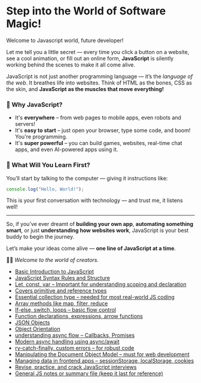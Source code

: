 # Step into the World of Software Magic!
 
Welcome to Javascript world, future developer!

Let me tell you a little secret — every time you click a button on a website, see a cool animation, or fill out an online form, **JavaScript** is silently working behind the scenes to make it all come alive.

JavaScript is not just another programming language — it’s the *language of the web*. It breathes life into websites. Think of HTML as the bones, CSS as the skin, and **JavaScript as the muscles that move everything!**

### 🚀 Why JavaScript?

* It's **everywhere** – from web pages to mobile apps, even robots and servers!
* It's **easy to start** – just open your browser, type some code, and boom! You're programming.
* It's **super powerful** – you can build games, websites, real-time chat apps, and even AI-powered apps using it.

### 🧠 What Will You Learn First?

You’ll start by talking to the computer — giving it instructions like:

```javascript
console.log("Hello, World!");
```

This is your first conversation with technology — and trust me, it listens well!

---

So, if you’ve ever dreamt of **building your own app**, **automating something smart**, or just **understanding how websites work**, JavaScript is your best buddy to begin the journey.

Let’s make your ideas come alive — **one line of JavaScript at a time**.

🧑‍🏫 *Welcome to the world of creators.*

   - <a href="https://github.com/RaviTambade/TFLNodeJS/blob/main/notes/javascript/BasicsJS.md"> Basic Introduction to JavaScript</a> <!-- Start here for basic introduction to JavaScript. -->
   - <a href="https://github.com/RaviTambade/TFLNodeJS/blob/main/notes/javascript/syntax.md">JavaScript Syntax Rules and Structure</a> <!-- Covers JavaScript syntax rules and structure. -->
   - <a href="https://github.com/RaviTambade/TFLNodeJS/blob/main/notes/javascript/variableconst.md">Let, const, var – Important for understanding scoping and declaration</a> <!-- Let, const, var – important for understanding scoping and declaration. -->
   - <a href="https://github.com/RaviTambade/TFLNodeJS/blob/main/notes/javascript/datatypes.md">Covers primitive and reference types</a> <!-- Covers primitive and reference types. -->
   - <a href="https://github.com/RaviTambade/TFLNodeJS/blob/main/notes/javascript/arrays.md">Essential collection type – needed for most real-world JS coding</a> <!-- Essential collection type – needed for most real-world JS coding. -->
   - <a href="https://github.com/RaviTambade/TFLNodeJS/blob/main/notes/javascript/ArrayOperations.md">Array methods like map, filter, reduce</a> <!-- Covers advanced array methods like map, filter, reduce. -->
   - <a href="https://github.com/RaviTambade/TFLNodeJS/blob/main/notes/javascript/controlstatement.md">If-else, switch, loops – basic flow control</a> <!-- If-else, switch, loops – basic flow control. -->
   - <a href="https://github.com/RaviTambade/TFLNodeJS/blob/main/notes/javascript/functions.md">Function declarations, expressions, arrow functions</a> <!-- Function declarations, expressions, arrow functions. -->
   - <a href="https://github.com/RaviTambade/TFLNodeJS/blob/main/notes/javascript/objects.md">JSON Objects</a> <!-- Learn how data is structured using key-value pairs. -->
   - <a href="https://github.com/RaviTambade/TFLNodeJS/blob/main/notes/javascript/oops.md">Object Orientation</a> <!-- Encapsulation, inheritance, classes – OOP with JS. -->
   - <a href="https://github.com/RaviTambade/TFLNodeJS/blob/main/notes/javascript/CallbackPromiseAsync.md">understanding async flow – Callbacks, Promises</a> <!-- Important for understanding async flow – Callbacks, Promises. -->
   - <a href="https://github.com/RaviTambade/TFLNodeJS/blob/main/notes/javascript/asyncawait.md">Modern async handling using async/await</a> <!-- Modern async handling using async/await. -->
   - <a href="https://github.com/RaviTambade/TFLNodeJS/blob/main/notes/javascript/ExceptionHandling.md">ry-catch-finally, custom errors – for robust code</a> <!-- Try-catch-finally, custom errors – for robust code. -->
   - <a href="https://github.com/RaviTambade/TFLNodeJS/blob/main/notes/javascript/dom.md">Manipulating the Document Object Model – must for web development</a> <!-- Manipulating the Document Object Model – must for web development. -->
   - <a href="https://github.com/RaviTambade/TFLNodeJS/blob/main/notes/javascript/clientstatemgmt.md">Managing data in frontend apps – sessionStorage, localStorage, cookies</a> <!-- Managing data in frontend apps – sessionStorage, localStorage, cookies. -->
   - <a href="https://github.com/RaviTambade/TFLNodeJS/blob/main/notes/javascript/prepareJSinterviews.md">Revise, practice, and crack JavaScript interviews</a> <!-- Revise, practice, and crack JavaScript interviews. -->
   - <a href="https://github.com/RaviTambade/TFLNodeJS/blob/main/notes/javascript/js.md">General JS notes or summary file (keep it last for reference)</a> <!-- General JS notes or summary file (keep it last for reference). -->
